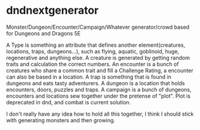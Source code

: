 dndnextgenerator
================

Monster/Dungeon/Encounter/Campaign/Whatever generator/crowd based for Dungeons and Dragons 5E


A Type is something an attribute that defines another element(creatures, locations, traps, dungeons...), such as flying, aquatic, goblinoid, huge, regenerative and anything else.
A creature is generated by getting random traits and calculation the correct numbers.
An encounter is a bunch of creatures who share a common trait and fill a Challenge Rating, a encounter can also be based in a location.
A trap is something that is found in dungeons and eats tasty adventurers.
A dungeon is a location that holds encounters, doors, puzzles and traps.
A campaign is a bunch of dungeons, encounters and locations sew together under the pretense of "plot". Plot is deprecated in dnd, and combat is current solution.

I don't really have any idea how to hold all this together, I think I should stick with generating monsters and then growing.